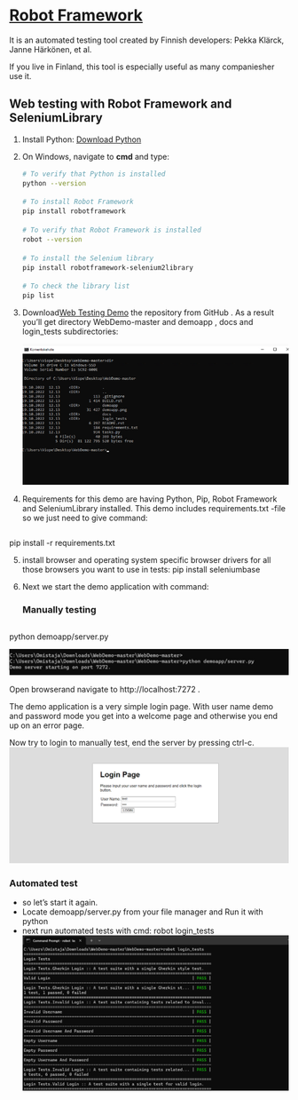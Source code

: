 # [Robot Framework](https://robotframework.org/)

It is an automated testing tool created by Finnish developers: Pekka Klärck, Janne Härkönen, et al. 

If you live in Finland, this tool is especially useful as many companiesher use it.

## Web testing with Robot Framework and SeleniumLibrary

1. Install Python: [Download Python](https://www.python.org/downloads/)

2. On Windows, navigate to **cmd** and type:

     ```sh
   # To verify that Python is installed
   python --version

   # To install Robot Framework
   pip install robotframework

   # To verify that Robot Framework is installed
   robot --version

   # To install the Selenium library
   pip install robotframework-selenium2library

   # To check the library list
   pip list
   
3. Download[Web Testing Demo](https://github.com/robotframework/WebDemo) the repository from GitHub . As a result you’ll get directory WebDemo-master and demoapp , docs and login_tests subdirectories:
   
   ![Extensions](https://github.com/Mays-M/Images/blob/main/webdemo.png)
   
4. Requirements for this demo are having Python, Pip, Robot Framework and SeleniumLibrary installed. This demo includes requirements.txt -file so we just need to give command:
  
    ```sh
 pip install -r requirements.txt

5. install browser and operating system specific browser drivers for all those browsers you want to use in tests:
   pip install seleniumbase

 6. Next we start the demo application with command:
    <h3>Manually testing </h3> 
    
     ```sh
 python demoapp/server.py

![Extensions](https://github.com/Mays-M/Images/blob/main/manual_test.png)

Open browserand navigate to http://localhost:7272 .

The demo application is a very simple login page. With user name demo and password mode you get into a welcome page and otherwise you end up on an error page.

Now try to login to manually test, end the server by pressing ctrl-c.
![Extensions](https://github.com/Mays-M/Images/blob/main/login_page.png)

<h3>Automated test </h3> 

- so let’s start it again.
- Locate demoapp/server.py from your file manager and Run it with python
- next run automated tests with cmd: robot login_tests
  ![Extensions](https://github.com/Mays-M/Images/blob/main/pass_report.png)
  

